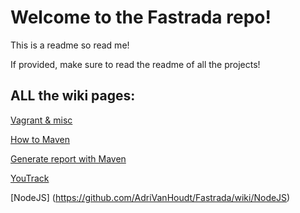 # Welcome to the Fastrada repo! 

This is a readme so read me!

 If provided, make sure to read the readme of all the projects!

## ALL the wiki pages:

[Vagrant & misc](https://github.com/AdriVanHoudt/Fastrada/wiki/Vagrant-&-misc)

[How to Maven](https://github.com/AdriVanHoudt/Fastrada/wiki/Maven)

[Generate report with Maven](https://github.com/AdriVanHoudt/Fastrada/wiki/Generating-a-Report-with-Maven)

[YouTrack](https://github.com/AdriVanHoudt/Fastrada/wiki/YouTrack)

[NodeJS] (https://github.com/AdriVanHoudt/Fastrada/wiki/NodeJS)
